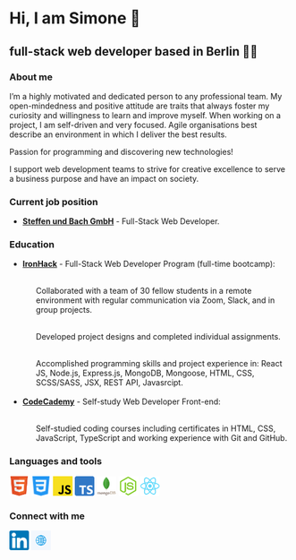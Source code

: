 <h1>Hi, I am <strong>Simone</strong> 👋</h1>
        <h2>full-stack web developer based in Berlin 👨‍💻</h2> 

### About me 

I’m a highly motivated and dedicated person to any professional team. My open-mindedness and positive attitude are traits that always foster my curiosity and willingness to learn and improve myself. When working on a project, I am self-driven and very focused. Agile organisations best describe an environment in which I deliver the best results.

Passion for programming and discovering new technologies!

I support web development teams to strive for creative excellence to serve a business purpose and have an impact on society.

###  Current job position

<ul>
        <li>
<a href="https://www.steffenundbach.de"><b>Steffen und Bach GmbH</b></a> - Full-Stack Web Developer.
        </li>
</ul>

### Education

<ul>
<li><a href="https://www.ironhack.com"><b>IronHack</b></a> - Full-Stack Web Developer Program (full-time bootcamp):<br></li><br>
<ol>Collaborated with a team of 30 fellow students in a remote environment with regular communication via Zoom, Slack, and in group projects.<br></ol> <br>
<ol>Developed project designs and completed individual assignments.<br></ol><br>
<ol>Accomplished programming skills and project experience in: React JS, Node.js, Express.js, MongoDB, Mongoose, HTML, CSS, SCSS/SASS, JSX, REST API, Javasrcipt.<br><br></ol>

<li><a href="https://www.codeacademy.com"><b>CodeCademy</b></a> - Self-study Web Developer Front-end:<br></li><br>
<ol>Self-studied coding courses including certificates in HTML, CSS, JavaScript, TypeScript and working experience with Git and GitHub.<br></ol>
</ul>

### Languages and tools

<img src="images/html5.svg" height=35px> <img src="images/css3.svg" height=35px> <img src="images/javascript.svg" height=35px> <img src="images/typescript.png" height=35px> <img src="images/mongodb.svg" height=35px> <img src="images/node-js.svg" height=35px> <img src="images/react.svg" height=35px> 


### Connect with me 

<a href="https://www.linkedin.com/in/simone-capuano-webdeveloper/" target="_blank"><img src="images/linkedin.svg" height=35px></a> <a href="https://simonecapuano-webdev.com/" target="_blank"><img src="images/globe.svg" height=35px></a>
